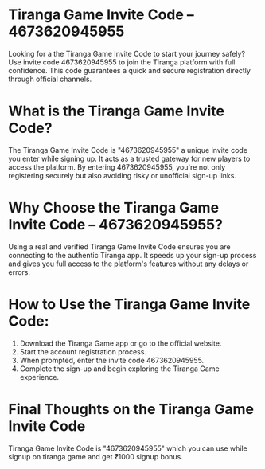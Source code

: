 # Tiranga Game Invite Code – 4673620945955
Looking for a the Tiranga Game Invite Code to start your journey safely? Use invite code 4673620945955 to join the Tiranga platform with full confidence. This code guarantees a quick and secure registration directly through official channels.
# What is the Tiranga Game Invite Code?
The Tiranga Game Invite Code is "4673620945955" a unique invite code you enter while signing up. It acts as a trusted gateway for new players to access the platform. By entering 4673620945955, you're not only registering securely but also avoiding risky or unofficial sign-up links.
# Why Choose the Tiranga Game Invite Code – 4673620945955?
Using a real and verified Tiranga Game Invite Code ensures you are connecting to the authentic Tiranga app. It speeds up your sign-up process and gives you full access to the platform's features without any delays or errors.
# How to Use the Tiranga Game Invite Code:
1. Download the Tiranga Game app or go to the official website.
2. Start the account registration process.
3. When prompted, enter the invite code 4673620945955.
4. Complete the sign-up and begin exploring the Tiranga Game experience.
# Final Thoughts on the Tiranga Game Invite Code
Tiranga Game Invite Code is "4673620945955" which you can use while signup on tiranga game and get ₹1000 signup bonus.

